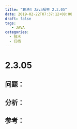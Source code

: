 ```yaml
---
title: "算法4 Java解答 2.3.05"
date: 2019-02-22T07:37:12+08:00
draft: false
tags:
   - JAVA
categories:
  - 技术
  - 归档
---
```



# 2.3.05

## 问题：


## 分析：


## 参考：



